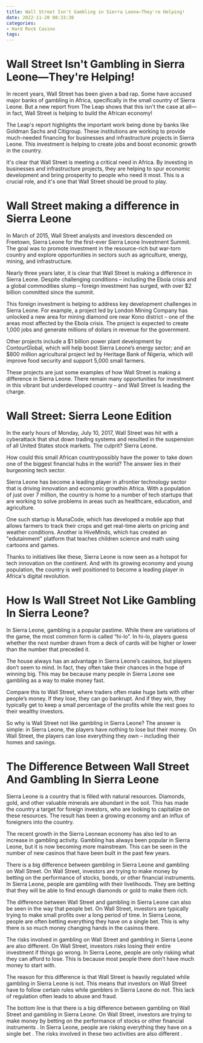 ```yaml
---
title: Wall Street Isn't Gambling in Sierra Leone—They're Helping!
date: 2022-11-20 08:33:38
categories:
- Hard Rock Casino
tags:
---
```



#  Wall Street Isn't Gambling in Sierra Leone—They're Helping!

In recent years, Wall Street has been given a bad rap. Some have accused major banks of gambling in Africa, specifically in the small country of Sierra Leone. But a new report from The Leap shows that this isn't the case at all—in fact, Wall Street is helping to build the African economy!

The Leap's report highlights the important work being done by banks like Goldman Sachs and Citigroup. These institutions are working to provide much-needed financing for businesses and infrastructure projects in Sierra Leone. This investment is helping to create jobs and boost economic growth in the country.

It's clear that Wall Street is meeting a critical need in Africa. By investing in businesses and infrastructure projects, they are helping to spur economic development and bring prosperity to people who need it most. This is a crucial role, and it's one that Wall Street should be proud to play.

#  Wall Street making a difference in Sierra Leone

In March of 2015, Wall Street analysts and investors descended on Freetown, Sierra Leone for the first-ever Sierra Leone Investment Summit. The goal was to promote investment in the resource-rich but war-torn country and explore opportunities in sectors such as agriculture, energy, mining, and infrastructure.

Nearly three years later, it is clear that Wall Street is making a difference in Sierra Leone. Despite challenging conditions – including the Ebola crisis and a global commodities slump – foreign investment has surged, with over $2 billion committed since the summit.

This foreign investment is helping to address key development challenges in Sierra Leone. For example, a project led by London Mining Company has unlocked a new area for mining diamond ore near Kono district – one of the areas most affected by the Ebola crisis. The project is expected to create 1,000 jobs and generate millions of dollars in revenue for the government.

Other projects include a $1 billion power plant development by ContourGlobal, which will help boost Sierra Leone’s energy sector; and an $800 million agricultural project led by Heritage Bank of Nigeria, which will improve food security and support 5,000 small farmers.

These projects are just some examples of how Wall Street is making a difference in Sierra Leone. There remain many opportunities for investment in this vibrant but underdeveloped country – and Wall Street is leading the charge.

#  Wall Street: Sierra Leone Edition

In the early hours of Monday, July 10, 2017, Wall Street was hit with a cyberattack that shut down trading systems and resulted in the suspension of all United States stock markets. The culprit? Sierra Leone.

How could this small African countrypossibly have the power to take down one of the biggest financial hubs in the world? The answer lies in their burgeoning tech sector.

Sierra Leone has become a leading player in afrontier technology sector that is driving innovation and economic growthin Africa. With a population of just over 7 million, the country is home to a number of tech startups that are working to solve problems in areas such as healthcare, education, and agriculture.

One such startup is MunaCode, which has developed a mobile app that allows farmers to track their crops and get real-time alerts on pricing and weather conditions. Another is HiveMinds, which has created an "edutainment" platform that teaches children science and math using cartoons and games.

Thanks to initiatives like these, Sierra Leone is now seen as a hotspot for tech innovation on the continent. And with its growing economy and young population, the country is well positioned to become a leading player in Africa's digital revolution.

#  How Is Wall Street Not Like Gambling In Sierra Leone?

In Sierra Leone, gambling is a popular pastime. While there are variations of the game, the most common form is called “hi-lo”. In hi-lo, players guess whether the next number drawn from a deck of cards will be higher or lower than the number that preceded it. 

The house always has an advantage in Sierra Leone’s casinos, but players don’t seem to mind. In fact, they often take their chances in the hope of winning big. This may be because many people in Sierra Leone see gambling as a way to make money fast. 

Compare this to Wall Street, where traders often make huge bets with other people’s money. If they lose, they can go bankrupt. And if they win, they typically get to keep a small percentage of the profits while the rest goes to their wealthy investors. 

So why is Wall Street not like gambling in Sierra Leone? The answer is simple: in Sierra Leone, the players have nothing to lose but their money. On Wall Street, the players can lose everything they own – including their homes and savings.

#  The Difference Between Wall Street And Gambling In Sierra Leone

Sierra Leone is a country that is filled with natural resources. Diamonds, gold, and other valuable minerals are abundant in the soil. This has made the country a target for foreign investors, who are looking to capitalize on these resources. The result has been a growing economy and an influx of foreigners into the country.

The recent growth in the Sierra Leonean economy has also led to an increase in gambling activity. Gambling has always been popular in Sierra Leone, but it is now becoming more mainstream. This can be seen in the number of new casinos that have been built in the past few years.

There is a big difference between gambling in Sierra Leone and gambling on Wall Street. On Wall Street, investors are trying to make money by betting on the performance of stocks, bonds, or other financial instruments. In Sierra Leone, people are gambling with their livelihoods. They are betting that they will be able to find enough diamonds or gold to make them rich.

The difference between Wall Street and gambling in Sierra Leone can also be seen in the way that people bet. On Wall Street, investors are typically trying to make small profits over a long period of time. In Sierra Leone, people are often betting everything they have on a single bet. This is why there is so much money changing hands in the casinos there.

The risks involved in gambling on Wall Street and gambling in Sierra Leone are also different. On Wall Street, investors risks losing their entire investment if things go wrong. In Sierra Leone, people are only risking what they can afford to lose. This is because most people there don’t have much money to start with.

The reason for this difference is that Wall Street is heavily regulated while gambling in Sierra Leone is not. This means that investors on Wall Street have to follow certain rules while gamblers in Sierra Leone do not. This lack of regulation often leads to abuse and fraud.

The bottom line is that there is a big difference between gambling on Wall Street and gambling in Sierra Leone. On Wall Street, investors are trying to make money by betting on the performance of stocks or other financial instruments . In Sierra Leone, people are risking everything they have on a single bet . The risks involved in these two activities are also different .